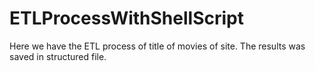 # ETLProcessWithShellScript
Here we have the ETL process of title of movies of site. The results was saved in structured file.
